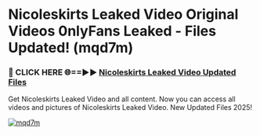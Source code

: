# Nicoleskirts Leaked Video Original Videos 0nlyFans Leaked - Files Updated! (mqd7m)

<h3>🔴 CLICK HERE 🌐==►► <a href="https://tinyurl.com/2jnfzry5" rel="nofollow">Nicoleskirts Leaked Video Updated Files</a></h3>

Get Nicoleskirts Leaked Video and all content. Now you can access all videos and pictures of Nicoleskirts Leaked Video. New Updated Files 2025!

[![mqd7m](https://i.imgur.com/GyGTBgg.gif)](https://tinyurl.com/2jnfzry5)
